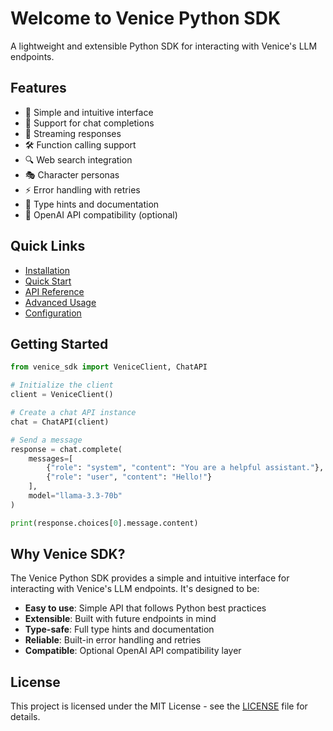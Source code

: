 # Welcome to Venice Python SDK

A lightweight and extensible Python SDK for interacting with Venice's LLM endpoints.

## Features

- 🚀 Simple and intuitive interface
- 💬 Support for chat completions
- 🌊 Streaming responses
- 🛠️ Function calling support
- 🔍 Web search integration
- 🎭 Character personas
- ⚡ Error handling with retries
- 📝 Type hints and documentation
- 🔄 OpenAI API compatibility (optional)

## Quick Links

- [Installation](installation.md)
- [Quick Start](quickstart.md)
- [API Reference](api/client.md)
- [Advanced Usage](advanced/streaming.md)
- [Configuration](configuration.md)

## Getting Started

```python
from venice_sdk import VeniceClient, ChatAPI

# Initialize the client
client = VeniceClient()

# Create a chat API instance
chat = ChatAPI(client)

# Send a message
response = chat.complete(
    messages=[
        {"role": "system", "content": "You are a helpful assistant."},
        {"role": "user", "content": "Hello!"}
    ],
    model="llama-3.3-70b"
)

print(response.choices[0].message.content)
```

## Why Venice SDK?

The Venice Python SDK provides a simple and intuitive interface for interacting with Venice's LLM endpoints. It's designed to be:

- **Easy to use**: Simple API that follows Python best practices
- **Extensible**: Built with future endpoints in mind
- **Type-safe**: Full type hints and documentation
- **Reliable**: Built-in error handling and retries
- **Compatible**: Optional OpenAI API compatibility layer

## License

This project is licensed under the MIT License - see the [LICENSE](https://github.com/yourusername/venice-sdk/blob/main/LICENSE) file for details. 